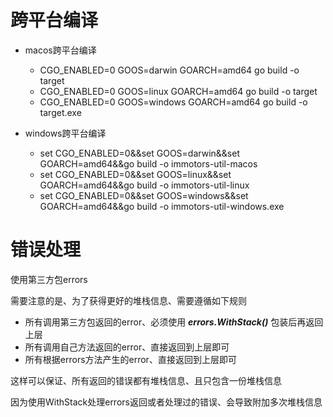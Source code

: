 # 跨平台编译
- macos跨平台编译
    - CGO_ENABLED=0 GOOS=darwin GOARCH=amd64 go build -o target
    - CGO_ENABLED=0 GOOS=linux GOARCH=amd64 go build -o target
    - CGO_ENABLED=0 GOOS=windows GOARCH=amd64 go build -o target.exe

- windows跨平台编译
    - set CGO_ENABLED=0&&set GOOS=darwin&&set GOARCH=amd64&&go build -o immotors-util-macos
    - set CGO_ENABLED=0&&set GOOS=linux&&set GOARCH=amd64&&go build -o immotors-util-linux
    - set CGO_ENABLED=0&&set GOOS=windows&&set GOARCH=amd64&&go build -o immotors-util-windows.exe

# 错误处理
使用第三方包errors

需要注意的是、为了获得更好的堆栈信息、需要遵循如下规则
- 所有调用第三方包返回的error、必须使用 ***errors.WithStack()*** 包装后再返回上层
- 所有调用自己方法返回的error、直接返回到上层即可
- 所有根据errors方法产生的error、直接返回到上层即可

这样可以保证、所有返回的错误都有堆栈信息、且只包含一份堆栈信息

因为使用WithStack处理errors返回或者处理过的错误、会导致附加多次堆栈信息